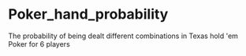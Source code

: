 # Poker_hand_probability
The probability of being dealt different combinations in Texas hold 'em Poker for 6 players
